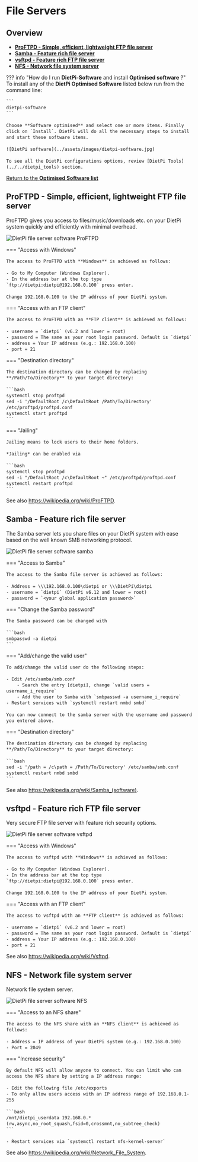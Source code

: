 # File Servers

## Overview

- [**ProFTPD - Simple, efficient, lightweight FTP file server**](#proftpd-simple-efficient-lightweight-ftp-file-server)  
- [**Samba - Feature rich file server**](#samba-feature-rich-file-server)  
- [**vsftpd - Feature rich FTP file server**](#vsftpd-feature-rich-ftp-file-server)  
- [**NFS - Network file system server**](#nfs-network-file-system-server)  

??? info "How do I run **DietPi-Software** and install **Optimised software** ?"
    To install any of the **DietPi Optimised Software** listed below run from the command line:

    ```
    dietpi-software
    ```

    Choose **Software optimised** and select one or more items. Finally click on `Install`. DietPi will do all the necessary steps to install and start these software items.

    ![DietPi software](../assets/images/dietpi-software.jpg)

    To see all the DietPi configurations options, review [DietPi Tools](../../dietpi_tools) section.

[Return to the **Optimised Software list**](../../dietpi_optimised_software)

## ProFTPD - Simple, efficient, lightweight FTP file server

ProFTPD gives you access to files/music/downloads etc. on your DietPi system quickly and efficiently with minimal overhead.

![DietPi file server software ProFTPD](../assets/images/dietpi-software-fileservers-proftpd.png)

=== "Access with Windows"

    The access to ProFTPD with **Windows** is achieved as follows:

    - Go to My Computer (Windows Explorer).
    - In the address bar at the top type `ftp://dietpi:dietpi@192.168.0.100` press enter.

    Change 192.168.0.100 to the IP address of your DietPi system.

=== "Access with an FTP client"

    The access to ProFTPD with an **FTP client** is achieved as follows:

    - username = `dietpi` (v6.2 and lower = root)
    - password = The same as your root login password. Default is `dietpi`
    - address = Your IP address (e.g.: 192.168.0.100)
    - port = 21

=== "Destination directory"

    The destination directory can be changed by replacing **/Path/To/Directory** to your target directory:

    ```bash
    systemctl stop proftpd
    sed -i '/DefaultRoot /c\DefaultRoot /Path/To/Directory' /etc/proftpd/proftpd.conf
    systemctl start proftpd
    ```

=== "Jailing"

    Jailing means to lock users to their home folders.

    *Jailing* can be enabled via

    ```bash
    systemctl stop proftpd
    sed -i "/DefaultRoot /c\DefaultRoot ~" /etc/proftpd/proftpd.conf
    systemctl restart proftpd
    ```

See also <https://wikipedia.org/wiki/ProFTPD>.

## Samba - Feature rich file server

The Samba server lets you share files on your DietPi system with ease based on the well known SMB networking protocol.

![DietPi file server software samba](../assets/images/dietpi-software-fileservers-samba.png)

=== "Access to Samba"

    The access to the Samba file server is achieved as follows:

    - Address = \\\192.168.0.100\dietpi or \\\DietPi\dietpi
    - username = `dietpi` (DietPi v6.12 and lower = root)
    - password = `<your global application password>`

=== "Change the Samba password"

    The Samba password can be changed with

    ```bash
    smbpasswd -a dietpi
    ```

=== "Add/change the valid user"

    To add/change the valid user do the following steps:

    - Edit /etc/samba/smb.conf
        - Search the entry [dietpi], change `valid users = username_i_require`
        - Add the user to Samba with `smbpasswd -a username_i_require`
    - Restart services with `systemctl restart nmbd smbd`

    You can now connect to the samba server with the username and password you entered above.

=== "Destination directory"

    The destination directory can be changed by replacing **/Path/To/Directory** to your target directory:

    ```bash
    sed -i '/path = /c\path = /Path/To/Directory' /etc/samba/smb.conf
    systemctl restart nmbd smbd
    ```

See also <https://wikipedia.org/wiki/Samba_(software)>.

## vsftpd - Feature rich FTP file server

Very secure FTP file server with feature rich security options.

![DietPi file server software vsftpd](../assets/images/dietpi-software-fileservers-vsftpd.png)

=== "Access with Windows"

    The access to vsftpd with **Windows** is achieved as follows:

    - Go to My Computer (Windows Explorer).
    - In the address bar at the top type `ftp://dietpi:dietpi@192.168.0.100` press enter.

    Change 192.168.0.100 to the IP address of your DietPi system.

=== "Access with an FTP client"

    The access to vsftpd with an **FTP client** is achieved as follows:

    - username = `dietpi` (v6.2 and lower = root)
    - password = The same as your root login password. Default is `dietpi`
    - address = Your IP address (e.g.: 192.168.0.100)
    - port = 21

See also <https://wikipedia.org/wiki/Vsftpd>.

## NFS - Network file system server

Network file system server.

![DietPi file server software NFS](../assets/images/dietpi-software-fileservers-nfs.png)

=== "Access to an NFS share"

    The access to the NFS share with an **NFS client** is achieved as follows:

    - Address = IP address of your DietPi system (e.g.: 192.168.0.100)
    - Port = 2049

=== "Increase security"

    By default NFS will allow anyone to connect. You can limit who can access the NFS share by setting a IP address range:

    - Edit the following file /etc/exports
    - To only allow users access with an IP address range of 192.168.0.1-255

    ```bash
    /mnt/dietpi_userdata 192.168.0.*(rw,async,no_root_squash,fsid=0,crossmnt,no_subtree_check)
    ```

    - Restart services via `systemctl restart nfs-kernel-server`

See also <https://wikipedia.org/wiki/Network_File_System>.
